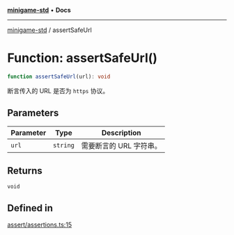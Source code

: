 [**minigame-std**](../README.md) • **Docs**

***

[minigame-std](../README.md) / assertSafeUrl

# Function: assertSafeUrl()

```ts
function assertSafeUrl(url): void
```

断言传入的 URL 是否为 `https` 协议。

## Parameters

| Parameter | Type | Description |
| ------ | ------ | ------ |
| `url` | `string` | 需要断言的 URL 字符串。 |

## Returns

`void`

## Defined in

[assert/assertions.ts:15](https://github.com/JiangJie/minigame-std/blob/d86e790fe8486ddfc8ce953df31d30618f403d3b/src/std/assert/assertions.ts#L15)
